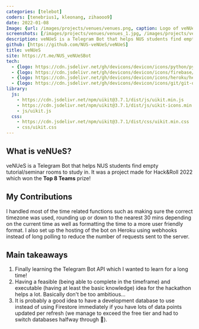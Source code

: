 ```yaml
---
categories: [telebot]
coders: [tenebrius1, kleonang, zihaooo9]
date: 2022-01-08
Image: {url: /images/projects/venues/venues.png, caption: Logo of veNUeS}
screenshots: [/images/projects/venues/venues_1.jpg, /images/projects/venues/venues_2.jpg, /images/projects/venues/venues_3.jpg]
description: veNUeS is a Telegram Bot that helps NUS students find empty tutorial/seminar rooms to study in.
github: [https://github.com/NUS-veNUeS/veNUeS]
title: veNUeS
site: https://t.me/NUS_veNUeSBot
tech:
  - {logo: https://cdn.jsdelivr.net/gh/devicons/devicon/icons/python/python-original.svg, name: Python}
  - {logo: https://cdn.jsdelivr.net/gh/devicons/devicon/icons/firebase/firebase-plain.svg, name: Firebase}
  - {logo: https://cdn.jsdelivr.net/gh/devicons/devicon/icons/heroku/heroku-original.svg, name: Heroku}
  - {logo: https://cdn.jsdelivr.net/gh/devicons/devicon/icons/git/git-original.svg, name: Git}
library:
  js:
    - https://cdn.jsdelivr.net/npm/uikit@3.7.1/dist/js/uikit.min.js
    - https://cdn.jsdelivr.net/npm/uikit@3.7.1/dist/js/uikit-icons.min.js
    - js/uikit.js
  css: 
    - https://cdn.jsdelivr.net/npm/uikit@3.7.1/dist/css/uikit.min.css
    - css/uikit.css
---
```


## What is veNUeS?

veNUeS is a Telegram Bot that helps NUS students find empty tutorial/seminar rooms to study in. It was a project made for Hack&Roll 2022 which won the **Top 8 Teams** prize! 

## My Contributions

I handled most of the time related functions such as making sure the correct timezone was used, rounding up or down to the nearest 30 mins depending on the current time as well as formatting the time to a more user friendly format. I also set up the hosting of the bot on Heroku using webhooks instead of long polling to reduce the number of requests sent to the server. 

## Main takeaways

1. Finally learning the Telegram Bot API which I wanted to learn for a long time!
2. Having a feasible (being able to complete in the timeframe) and executable (having at least the basic knowledge) idea for the hackathon helps a lot. Basically don't be too ambitious... 
3. It is probably a good idea to have a development database to use instead of using Firestore immediately if you have lots of data points updated per refresh (we manage to exceed the free tier and had to switch databases halfway through 🤡). 